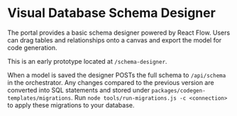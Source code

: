 # Visual Database Schema Designer

The portal provides a basic schema designer powered by React Flow. Users can drag tables and relationships onto a canvas and export the model for code generation.

This is an early prototype located at `/schema-designer`.

When a model is saved the designer POSTs the full schema to `/api/schema` in the
orchestrator. Any changes compared to the previous version are converted into
SQL statements and stored under `packages/codegen-templates/migrations`. Run
`node tools/run-migrations.js -c <connection>` to apply these migrations to your
database.
